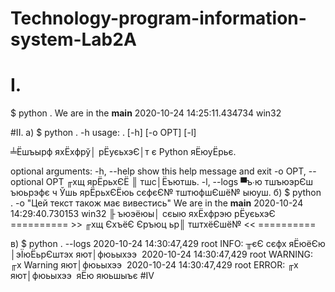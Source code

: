 # Technology-program-information-system-Lab2A

# I.
$ python .
We are in the __main__
2020-10-24 14:25:11.434734
win32

#II.
а)
$ python . -h
usage: . [-h] [-o OPT] [-l]

╧Ёшъырф яхЁхфрў│ рЁуєьхэЄ│т є Python яЁюуЁрьє.

optional arguments:
  -h, --help            show this help message and exit
  -o OPT, --optional OPT
                        ╓хщ ярЁрьхЄЁ ║ тшс│Ёъютшь.
  -l, --logs            ▀ъ∙ю тшъюэрЄш ъюьрэфє ч Ўшь ярЁрьхЄЁюь сєфєЄ№
                        тштюфшЄшё№ ыюуш.
б)
$ python . -o "Цей текст також має вивестись"
We are in the __main__
2020-10-24 14:29:40.730153
win32
╟ ъюэёюы│ сєыю яхЁхфрэю рЁуєьхэЄ
 ========== >> ╓хщ ЄхъёЄ Єръюц ьр║ тштхёЄшё№ << ==========

в) 
$ python . --logs
2020-10-24 14:30:47,429 root INFO: ╥єЄ сєфх яЁюёЄю │эЇюЁьрЄштэх яют│фюьыхээ 
2020-10-24 14:30:47,429 root WARNING: ╓х Warning яют│фюьыхээ 
2020-10-24 14:30:47,429 root ERROR: ╓х яют│фюьыхээ  яЁю яюьшыъє
#IV


